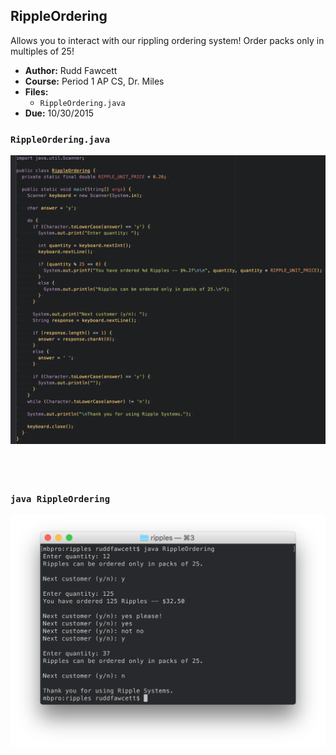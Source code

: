## RippleOrdering
Allows you to interact with our rippling ordering system!  Order packs only in multiples of 25!

- **Author:** Rudd Fawcett
- **Course:** Period 1 AP CS, Dr. Miles
- **Files:**
  - `RippleOrdering.java`
- **Due:** 10/30/2015

### `RippleOrdering.java`
![](code.png)
<br />
<br />
<br />
<br />
### `java RippleOrdering`
![](output.png)
